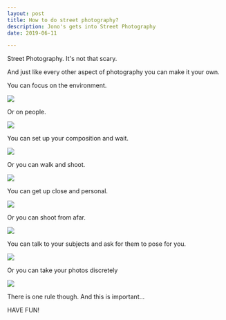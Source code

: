 ```yaml
---
layout: post
title: How to do street photography?
description: Jono's gets into Street Photography
date: 2019-06-11

---
```


Street Photography. It's not that scary.

And just like every other aspect of photography you can make it your own.

You can focus on the environment.

![](/public/images/12072019-4-1024.jpg)

Or on people.

![](/public/images/12072019-3-1024.jpg)

You can set up your composition and wait.

![](/public/images/12072019-7-1024.jpg)

Or you can walk and shoot.

![](/public/images/12072019-2-1024.jpg)

You can get up close and personal.

![](/public/images/12072019-6-1024.jpg)

Or you can shoot from afar.

![](/public/images/12072019-5-1024.jpg)

You can talk to your subjects and ask for them to pose for you.

![](/public/images/12072019-1024.jpg)

Or you can take your photos discretely

![](/public/images/12072019-1-1024.jpg)

There is one rule though. And this is important...

HAVE FUN!
